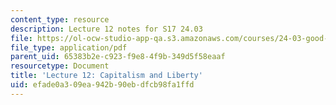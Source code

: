 ```yaml
---
content_type: resource
description: Lecture 12 notes for S17 24.03
file: https://ol-ocw-studio-app-qa.s3.amazonaws.com/courses/24-03-good-food-ethics-and-politics-of-food-spring-2017/efade0a309ea942b90ebdfcb98fa1ffd_MIT24_03S17_lec12.pdf
file_type: application/pdf
parent_uid: 65383b2e-c923-f9e8-4f9b-349d5f58eaaf
resourcetype: Document
title: 'Lecture 12: Capitalism and Liberty'
uid: efade0a3-09ea-942b-90eb-dfcb98fa1ffd
---
```

